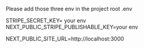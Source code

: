 Please add those three env in the project root .env

STRIPE_SECRET_KEY= your env
NEXT_PUBLIC_STRIPE_PUBLISHABLE_KEY=your env

NEXT_PUBLIC_SITE_URL=http://localhost:3000

